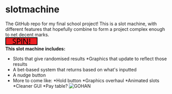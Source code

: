 # slotmachine
The GitHub repo for my final school project!
This is a slot machine, with different features that hopefully combine to form a project complex enough to net decent marks.\
![SPIN](https://github.com/TheMagicSoup/slotmachine/blob/main/src/slotto/spin.png?raw=true)\
**This slot machine includes:**
* Slots that give randomised results
    *Graphics that update to reflect those results
* A bet-based system that returns based on what's inputted
* A nudge button
* More to come like:
	*Hold button
	*Graphics overhaul
		*Animated slots
		*Cleaner GUI
	*Pay table?
![GOHAN](https://pbs.twimg.com/media/FUUbH4tVsAAMUlf?format=jpg&name=900x900)
